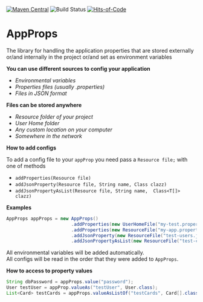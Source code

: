 [![Maven Central](https://img.shields.io/maven-central/v/io.lenar/app-props.svg)](https://maven-badges.herokuapp.com/maven-central/io.lenar/app-props)
![Build Status](https://travis-ci.com/LenarBad/app-props.svg?branch=master)
[![Hits-of-Code](https://hitsofcode.com/github/lenarbad/app-props)](https://hitsofcode.com/view/github/lenarbad/app-props)

# AppProps
The library for handling the application properties that are stored externally or/and internally in the project or/and set as environment variables


**You can use different sources to config your application**
    
   - *Environmental variables*
   - *Properties files (usually .properties)*
   - *Files in JSON format*
   
    
**Files can be stored anywhere**

   - *Resource folder of your project*
   - *User Home folder*
   - *Any custom location on your computer*
   - *Somewhere in the network*
   
**How to add configs**

To add a config file to your ```appProp``` you need pass a ```Resource file;``` with one of methods
   - ```addProperties(Resource file)```
   - ```addJsonProperty(Resource file, String name, Class clazz)```
   - ```addJsonPropertyAsList(Resource file, String name,  Class<T[]> clazz)```

**Examples**   
   
```java
AppProps appProps = new AppProps()
                        .addProperties(new UserHomeFile("my-test.properties"))
                        .addProperties(new ResourceFile("my-app.properties"))
                        .addJsonProperty(new ResourceFile("test-users.json"), "testUser", User.class)
                        .addJsonPropertyAsList(new ResourceFile("test-cards.json"), "testCards", Card[].class);
```   

All environmental variables will be added automatically.   
All configs will be read in the order that they were added to ```AppProps```. 

**How to access to property values**

```java
String dbPassword = appProps.value("password");
User testUser = appProp.valueAs("testUser", User.class);
List<Card> testCards = appProps.valueAsListOf("testCards", Card[].class);
```




